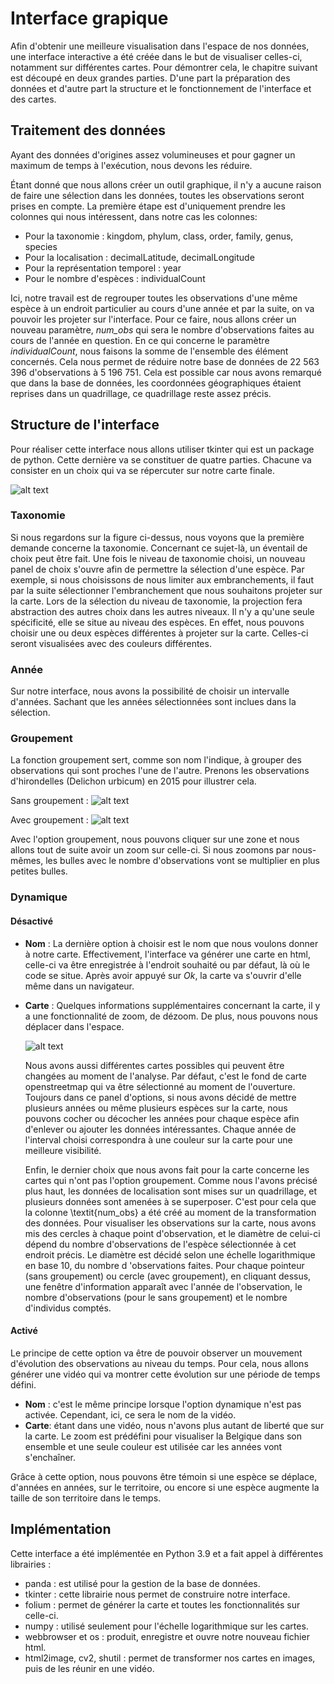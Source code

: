 # Interface grapique

Afin d'obtenir une meilleure visualisation dans l'espace de nos données, une interface interactive a été créée dans le but de visualiser celles-ci, notamment sur différentes cartes. Pour démontrer cela, le chapitre suivant est découpé en deux grandes parties. D'une part la préparation des données et d'autre part la structure et le fonctionnement de l'interface et des cartes. 

## Traitement des données
Ayant des données d'origines assez volumineuses et pour gagner un maximum de temps à l'exécution, nous devons les réduire. 

Étant donné que nous allons créer un outil graphique, il n'y a aucune raison de faire une sélection dans les données, toutes les observations seront prises en compte. La première étape est d'uniquement prendre les colonnes qui nous intéressent, dans notre cas les colonnes:

* Pour la taxonomie : kingdom, phylum, class, order, family, genus, species
* Pour la localisation : decimalLatitude, decimalLongitude
* Pour la représentation temporel : year
* Pour le nombre d'espèces : individualCount

Ici, notre travail est de regrouper toutes les observations d'une même espèce à un endroit particulier au cours d'une année et par la suite, on va pouvoir les projeter sur l'interface.
Pour ce faire, nous allons créer un nouveau paramètre, *num_obs* qui sera le nombre d'observations faites au cours de l'année en question. En ce qui concerne le paramètre *individualCount*, nous faisons la somme de l'ensemble des élément concernés. Cela nous permet de réduire notre base de données de  22 563 396 d'observations à 5 196 751. Cela est possible car nous avons remarqué que dans la base de données, les coordonnées géographiques étaient reprises dans un quadrillage, ce quadrillage reste assez précis.

## Structure de l'interface
Pour réaliser cette interface nous allons utiliser tkinter qui est un package de python. Cette dernière va se constituer de quatre parties. Chacune va consister en un choix qui va se répercuter sur notre carte finale.

![alt text](https://github.com/Clothildedevillenfagne/Memoire_analyse_biodiversite_belgique/blob/main/Interface/image/interface.png)

### Taxonomie
Si nous regardons sur la figure ci-dessus, nous voyons que la première demande concerne la taxonomie. Concernant ce sujet-là, un éventail de choix peut être fait. Une fois le niveau de taxonomie choisi, un nouveau panel de choix s'ouvre afin de permettre la sélection d'une espèce. Par exemple, si nous choisissons de nous limiter aux embranchements, il faut par la suite sélectionner l'embranchement que nous souhaitons projeter sur la carte. Lors de la sélection du niveau de taxonomie, la projection fera abstraction des autres choix dans les autres niveaux. Il n'y a qu'une seule spécificité, elle se situe au niveau des espèces. En effet, nous pouvons choisir une ou deux espèces différentes à projeter sur la carte. Celles-ci seront visualisées avec des couleurs différentes.
### Année
Sur notre interface, nous avons la possibilité de choisir un intervalle d'années. Sachant que les années sélectionnées sont inclues dans la sélection. 

### Groupement
La fonction groupement sert, comme son nom l'indique, à grouper des observations qui sont proches l'une de l'autre. Prenons les observations d'hirondelles (Delichon urbicum) en 2015 pour illustrer cela. 

Sans groupement : 
![alt text](https://github.com/Clothildedevillenfagne/Memoire_analyse_biodiversite_belgique/blob/main/Interface/image/hirondelle_non_groupe.png)

Avec groupement : 
![alt text](https://github.com/Clothildedevillenfagne/Memoire_analyse_biodiversite_belgique/blob/main/Interface/image/hirondelle_groupe.png)

Avec l'option groupement, nous pouvons cliquer sur une zone et nous allons tout de suite avoir un zoom sur celle-ci. Si nous zoomons par nous-mêmes, les bulles avec le nombre d'observations vont se multiplier en plus petites bulles.

### Dynamique
#### Désactivé

* **Nom** : La dernière option à choisir est le nom que nous voulons donner à notre carte. Effectivement, l'interface va générer une carte en html, celle-ci va être enregistrée à l'endroit souhaité ou par défaut, là où le code se situe. Après avoir appuyé sur *Ok*, la carte va s'ouvrir d'elle même dans un navigateur. 
* **Carte** : Quelques informations supplémentaires concernant la carte, il y a une fonctionnalité de zoom, de dézoom. De plus, nous pouvons nous déplacer dans l'espace. 

    ![alt text](https://github.com/Clothildedevillenfagne/Memoire_analyse_biodiversite_belgique/blob/main/Interface/image/legende.png)

    Nous avons aussi différentes cartes possibles qui peuvent être changées au moment de l'analyse. Par défaut, c'est le fond de carte openstreetmap qui va être sélectionné au moment de l'ouverture. Toujours dans ce panel d'options, si nous avons décidé de mettre plusieurs années ou même plusieurs espèces sur la carte, nous pouvons cocher ou décocher les années pour chaque espèce afin d'enlever ou ajouter les données intéressantes. Chaque année de l'interval choisi correspondra à une couleur sur la carte pour une meilleure visibilité.

    Enfin, le dernier choix que nous avons fait pour la carte concerne les cartes qui n'ont pas l'option groupement. Comme nous l'avons précisé plus haut, les données de localisation sont mises sur un quadrillage, et plusieurs données sont amenées à se superposer. C'est pour cela que la colonne \textit{num\_obs} a été créé au moment de la transformation des données. Pour visualiser les observations sur la carte, nous avons mis des cercles à chaque point d'observation, et le diamètre de celui-ci dépend du nombre d'observations de l'espèce sélectionnée à cet endroit précis. Le diamètre est décidé selon une échelle logarithmique en base 10, du nombre d 'observations faites. Pour chaque pointeur (sans groupement) ou cercle (avec groupement), en cliquant dessus, une fenêtre d'information apparaît avec l'année de l'observation, le nombre d'observations (pour le sans groupement) et le nombre d'individus comptés. 



#### Activé
Le principe de cette option va être de pouvoir observer un mouvement d'évolution des observations au niveau du temps. Pour cela, nous allons générer une vidéo qui va montrer cette évolution sur une période de temps défini. 

* **Nom** : c'est le même principe lorsque l'option dynamique n'est pas activée. Cependant, ici, ce sera le nom de la vidéo.
* **Carte**: étant dans une vidéo, nous n'avons plus autant de liberté que sur la carte. Le zoom est prédéfini pour visualiser la Belgique dans son     ensemble et une seule couleur est utilisée car les années vont s'enchaîner.


Grâce à cette option, nous pouvons être témoin si une espèce se déplace, d'années en années, sur le territoire, ou encore si une espèce augmente la taille de son territoire dans le temps.


## Implémentation
Cette interface a été implémentée en Python 3.9 et a fait appel à différentes librairies :


* panda : est utilisé pour la gestion de la base de données.
* tkinter : cette librairie nous permet de construire notre interface.
* folium : permet de générer la carte et toutes les fonctionnalités sur celle-ci.
* numpy :  utilisé seulement pour l'échelle logarithmique sur les cartes.
* webbrowser et os : produit, enregistre et ouvre notre nouveau fichier html.
* html2image, cv2, shutil : permet de transformer nos cartes en images, puis de les réunir en une vidéo.

